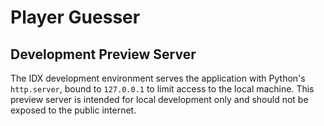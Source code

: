 # Player Guesser

## Development Preview Server

The IDX development environment serves the application with Python's `http.server`,
bound to `127.0.0.1` to limit access to the local machine. This preview server is
intended for local development only and should not be exposed to the public
internet.

